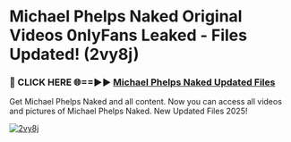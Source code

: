 # Michael Phelps Naked Original Videos 0nlyFans Leaked - Files Updated! (2vy8j)

<h3>🔴 CLICK HERE 🌐==►► <a href="https://tinyurl.com/up5wt9bj" rel="nofollow">Michael Phelps Naked Updated Files</a></h3>

Get Michael Phelps Naked and all content. Now you can access all videos and pictures of Michael Phelps Naked. New Updated Files 2025!

[![2vy8j](https://i.imgur.com/ABiUzMV.gif)](https://tinyurl.com/up5wt9bj)
